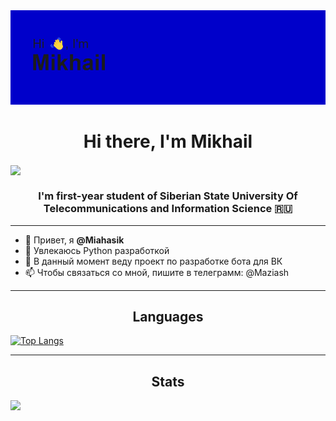 <img src="header.png" alt="альтернативный текст">

<h1 align="center">Hi there, I'm Mikhail</h1>
<img align="center" src="https://github.com/blackcater/blackcater/raw/main/images/Hi.gif" height="32"/></h1>
<h3 align="center">I'm first-year student of Siberian State University Of Telecommunications and Information Science 🇷🇺</h3>

____

- 👋 Привет, я **@Miahasik**
- 👀 Увлекаюсь Python разработкой
- 🌱 В данный момент веду проект по разработке бота для ВК
- 📫 Чтобы связаться со мной, пишите в телеграмм: @Maziash

____
<h2 align="center">Languages</h3>

[![Top Langs](https://github-readme-stats.vercel.app/api/top-langs/?username=miahasik&layout=compact)](https://github.com/miahasik/github-readme-stats)<br>

____

<h2 align="center">Stats</h3>

![](https://komarev.com/ghpvc/?username=miahasik)
